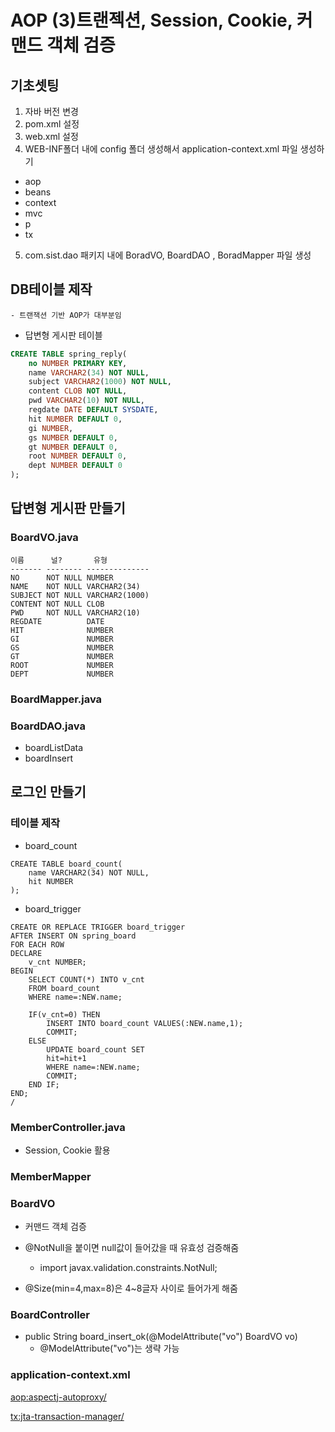 # AOP (3)트랜젝션, Session, Cookie, 커맨드 객체 검증

## 기초셋팅
1. 자바 버전 변경
2. pom.xml 설정
3. web.xml 설정
4. WEB-INF폴더 내에 config 폴더 생성해서 application-context.xml 파일 생성하기
- aop
- beans
- context
- mvc
- p
- tx
5. com.sist.dao 패키지 내에 BoradVO, BoardDAO , BoradMapper 파일 생성



## DB테이블 제작

```tip
- 트랜잭션 기반 AOP가 대부분임
```

- 답변형 게시판 테이블

```sql
CREATE TABLE spring_reply(
    no NUMBER PRIMARY KEY,
    name VARCHAR2(34) NOT NULL,
    subject VARCHAR2(1000) NOT NULL,
    content CLOB NOT NULL,
    pwd VARCHAR2(10) NOT NULL,
    regdate DATE DEFAULT SYSDATE,
    hit NUMBER DEFAULT 0,
    gi NUMBER,
    gs NUMBER DEFAULT 0,
    gt NUMBER DEFAULT 0,
    root NUMBER DEFAULT 0,
    dept NUMBER DEFAULT 0
);
```

## 답변형 게시판 만들기

### BoardVO.java

```
이름      널?       유형             
------- -------- -------------- 
NO      NOT NULL NUMBER         
NAME    NOT NULL VARCHAR2(34)   
SUBJECT NOT NULL VARCHAR2(1000) 
CONTENT NOT NULL CLOB           
PWD     NOT NULL VARCHAR2(10)   
REGDATE          DATE           
HIT              NUMBER         
GI               NUMBER         
GS               NUMBER         
GT               NUMBER         
ROOT             NUMBER         
DEPT             NUMBER  
```

### BoardMapper.java


### BoardDAO.java
- boardListData
- boardInsert



## 로그인 만들기


### 테이블 제작
- board_count

```
CREATE TABLE board_count(
    name VARCHAR2(34) NOT NULL,
    hit NUMBER 
);
```

- board_trigger

```
CREATE OR REPLACE TRIGGER board_trigger
AFTER INSERT ON spring_board
FOR EACH ROW
DECLARE
    v_cnt NUMBER;
BEGIN
    SELECT COUNT(*) INTO v_cnt
    FROM board_count
    WHERE name=:NEW.name;
    
    IF(v_cnt=0) THEN
        INSERT INTO board_count VALUES(:NEW.name,1);
        COMMIT;
    ELSE
        UPDATE board_count SET
        hit=hit+1
        WHERE name=:NEW.name;
        COMMIT;
    END IF;
END;
/
```


### MemberController.java

- Session, Cookie 활용

### MemberMapper

### BoardVO
- 커맨드 객체 검증

- @NotNull을 붙이면 null값이 들어갔을 때 유효성 검증해줌 
  - import javax.validation.constraints.NotNull;
  
- @Size(min=4,max=8)은 4~8글자 사이로 들어가게 해줌


### BoardController
- public String board_insert_ok(@ModelAttribute("vo") BoardVO vo)
  - @ModelAttribute("vo")는 생략 가능

### application-context.xml
<!-- AOP autoproxy제어 -->
   <aop:aspectj-autoproxy/>
   <!-- 트랜젝션 매니저 -->
   <tx:jta-transaction-manager/>
